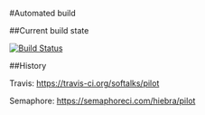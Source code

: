 #Automated build

##Current build state

<a href='https://semaphoreci.com/hiebra/pilot'> <img src='https://semaphoreci.com/api/v1/hiebra/pilot/branches/master/badge.svg' alt='Build Status'></a>

##History

Travis: https://travis-ci.org/softalks/pilot

Semaphore: https://semaphoreci.com/hiebra/pilot


